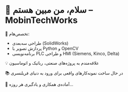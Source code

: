 # 👋 سلام، من مبین هستم – MobinTechWorks

🎯 تخصص‌هام:
- طراحی سه‌بعدی (SolidWorks)
- پردازش تصویر با Python و OpenCV
- برنامه‌نویسی PLC و طراحی HMI (Siemens, Kinco, Delta)

💡 علاقه‌مندم به پروژه‌های صنعتی، رباتیک و اتوماسیون

📚 در حال ساخت نمونه‌کارهای واقعی برای ورود به دنیای فریلنسری

📩 آماده‌ی همکاری و یادگیری هر روزه...
